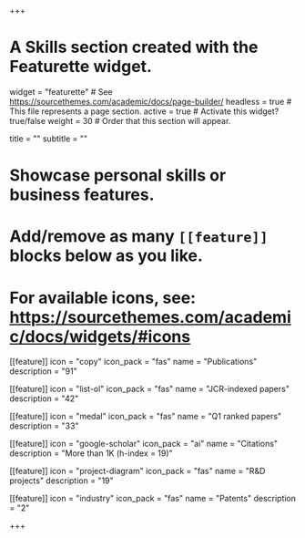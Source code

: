 +++
# A Skills section created with the Featurette widget.
widget = "featurette"  # See https://sourcethemes.com/academic/docs/page-builder/
headless = true  # This file represents a page section.
active = true  # Activate this widget? true/false
weight = 30  # Order that this section will appear.

title = ""
subtitle = ""

# Showcase personal skills or business features.
# 
# Add/remove as many `[[feature]]` blocks below as you like.
# 
# For available icons, see: https://sourcethemes.com/academic/docs/widgets/#icons


[[feature]]
  icon = "copy"
  icon_pack = "fas"
  name = "Publications"
  description = "91"  
  
[[feature]]
  icon = "list-ol"
  icon_pack = "fas"
  name = "JCR-indexed papers"
  description = "42"  
    
[[feature]]
  icon = "medal"
  icon_pack = "fas"
  name = "Q1 ranked papers"
  description = "33"
    
[[feature]]
  icon = "google-scholar"
  icon_pack = "ai"
  name = "Citations"
  description = "More than 1K (h-index = 19)"
  
[[feature]]
  icon = "project-diagram"
  icon_pack = "fas"
  name = "R&D projects"
  description = "19"
  
[[feature]]
  icon = "industry"
  icon_pack = "fas"
  name = "Patents"
  description = "2"
  
      
+++
